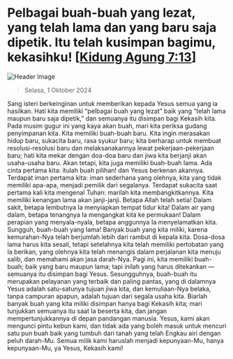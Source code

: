 
# Pelbagai buah-buah yang lezat, yang telah lama dan yang baru saja dipetik. Itu telah kusimpan bagimu, kekasihku! [[Kidung Agung 7:13](http://alkitab.sabda.org/?Kidung%20Agung%207:13)]

![Header Image](https://alkitab.app/slice/sunrise.jpg)

> Selasa, 1 Oktober 2024

Sang isteri berkeinginan untuk memberikan kepada Yesus semua yang ia hasilkan. Hati kita memiliki “pelbagai buah yang lezat” baik yang “telah lama maupun baru saja dipetik,” dan semuanya itu disimpan bagi Kekasih kita. Pada musim gugur ini yang kaya akan buah, mari kita periksa gudang penyimpanan kita. Kita memiliki buah-buah baru. Kita ingin merasakan hidup baru, sukacita baru, rasa syukur baru; kita berharap untuk membuat resolusi-resolusi baru dan melaksanakannya lewat pekerjaan-pekerjaan baru; hati kita mekar dengan doa-doa baru dan jiwa kita berjanji akan usaha-usaha baru. Akan tetapi, kita juga memiliki buah-buah lama. Ada cinta pertama kita: itulah buah pilihan! dan Yesus berkenan akannya. Terdapat iman pertama kita: iman sederhana yang olehnya, kita yang tidak memiliki apa-apa, menjadi pemilik dari segalanya. Terdapat sukacita saat pertama kali kita mengenal Tuhan: marilah kita membangkitkannya. Kita memiliki kenangan lama akan janji-janji. Betapa Allah telah setia! Dalam sakit, betapa lembutnya Ia menyiapkan tempat tidur kita! Dalam air yang dalam, betapa tenangnya Ia mengangkat kita ke permukaan! Dalam perapian yang menyala-nyala, betapa anggunnya Ia menyelamatkan kita. Sungguh, buah-buah yang lama! Banyak buah yang kita miliki, karena kemurahan-Nya telah berjumlah lebih dari rambut di kepala kita. Dosa-dosa lama harus kita sesali, tetapi setelahnya kita telah memiliki pertobatan yang Ia berikan, yang olehnya kita telah menangis dalam perjalanan kita menuju salib, dan memahami akan jasa darah-Nya. Pagi ini, kita memiliki buah-buah; baik yang baru maupun lama; tapi inilah yang harus ditekankan — semuanya itu disimpan bagi Yesus. Sesungguhnya, buah-buah itu merupakan pelayanan yang terbaik dan paling pantas, yang di dalamnya Yesus adalah satu-satunya tujuan jiwa kita, dan kemuliaan-Nya belaka, tanpa campuran apapun, adalah tujuan dari segala usaha kita. Biarlah banyak buah yang kita miliki disimpan hanya bagi Kekasih kita; mari tunjukkan semuanya itu saat Ia beserta kita, dan jangan mempertunjukkannya di depan pandangan manusia. Yesus, kami akan mengunci pintu kebun kami, dan tidak ada yang boleh masuk untuk mencuri satu pun buah baik yang tumbuh dari tanah yang telah Engkau airi dengan peluh darah-Mu. Semua milik kami haruslah menjadi kepunyaan-Mu, hanya kepunyaan-Mu, ya Yesus, Kekasih kami!
    